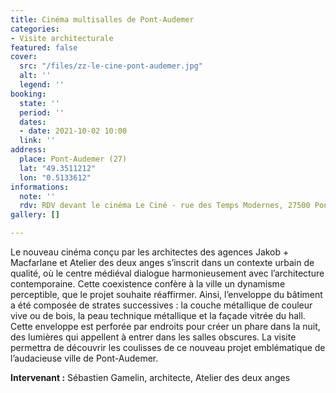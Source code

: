 ```yaml
---
title: Cinéma multisalles de Pont-Audemer
categories:
- Visite architecturale
featured: false
cover:
  src: "/files/zz-le-cine-pont-audemer.jpg"
  alt: ''
  legend: ''
booking:
  state: ''
  period: ''
  dates:
  - date: 2021-10-02 10:00
  link: ''
address:
  place: Pont-Audemer (27)
  lat: "49.3511212"
  lon: "0.5133612"
informations:
  note: ''
  rdv: RDV devant le cinéma Le Ciné - rue des Temps Modernes, 27500 Pont-Audemer
gallery: []

---
```

Le nouveau cinéma conçu par les architectes des agences Jakob + Macfarlane et Atelier des deux anges s’inscrit dans un contexte urbain de qualité, où le centre médiéval dialogue harmonieusement avec l’architecture contemporaine. Cette coexistence confère à la ville un dynamisme perceptible, que le projet souhaite réaffirmer. Ainsi, l’enveloppe du bâtiment a été composée de strates successives : la couche métallique de couleur vive ou de bois, la peau technique métallique et la façade vitrée du hall. Cette enveloppe est perforée par endroits pour créer un phare dans la nuit, des lumières qui appellent à entrer dans les salles obscures. La visite permettra de découvrir les coulisses de ce nouveau projet emblématique de l’audacieuse ville de Pont-Audemer.

**Intervenant :** Sébastien Gamelin, architecte, Atelier des deux anges